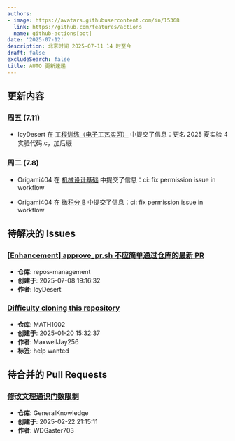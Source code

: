 ```yaml
---
authors:
- image: https://avatars.githubusercontent.com/in/15368
  link: https://github.com/features/actions
  name: github-actions[bot]
date: '2025-07-12'
description: 北京时间 2025-07-11 14 时至今
draft: false
excludeSearch: false
title: AUTO 更新速递
---
```


## 更新内容

### 周五 (7.11)

- IcyDesert 在 [工程训练（电子工艺实习）](https://github.com/HITSZ-OpenAuto/ENGG1003) 中提交了信息：更名 2025 夏实验 4 实验代码.c，加后缀

### 周二 (7.8)

- Origami404 在 [机械设计基础](https://github.com/HITSZ-OpenAuto/MECH2010) 中提交了信息：ci: fix permission issue in workflow

- Origami404 在 [微积分 B](https://github.com/HITSZ-OpenAuto/MATH1015B) 中提交了信息：ci: fix permission issue in workflow

## 待解决的 Issues

### [[Enhancement] approve_pr.sh 不应简单通过仓库的最新 PR](https://github.com/HITSZ-OpenAuto/repos-management/issues/5)

- **仓库**: repos-management
- **创建于**: 2025-07-08 19:16:32
- **作者**: IcyDesert

### [Difficulty cloning this repository](https://github.com/HITSZ-OpenAuto/MATH1002/issues/13)

- **仓库**: MATH1002
- **创建于**: 2025-01-20 15:32:37
- **作者**: MaxwellJay256
- **标签**: help wanted

## 待合并的 Pull Requests

### [修改文理通识门数限制](https://github.com/HITSZ-OpenAuto/GeneralKnowledge/pull/6)

- **仓库**: GeneralKnowledge
- **创建于**: 2025-02-22 21:15:11
- **作者**: WDGaster703

